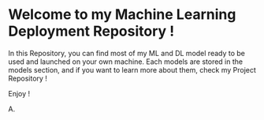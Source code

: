 # Welcome to my Machine Learning Deployment Repository !

In this Repository, you can find most of my ML and DL model ready to be used and launched on your own machine.
Each models are stored in the models section, and if you want to learn more about them, check my Project Repository !

Enjoy !

A.
